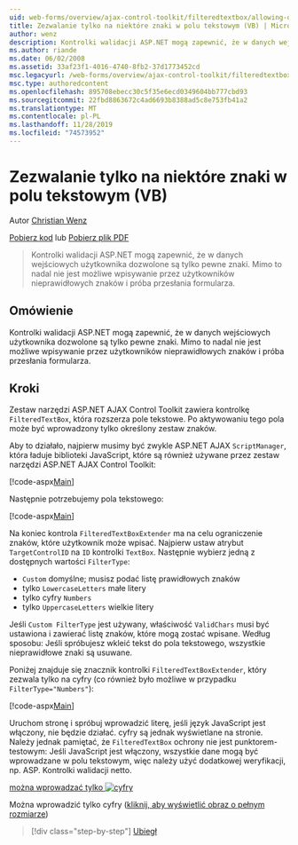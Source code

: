 ```yaml
---
uid: web-forms/overview/ajax-control-toolkit/filteredtextbox/allowing-only-certain-characters-in-a-text-box-vb
title: Zezwalanie tylko na niektóre znaki w polu tekstowym (VB) | Microsoft Docs
author: wenz
description: Kontrolki walidacji ASP.NET mogą zapewnić, że w danych wejściowych użytkownika dozwolone są tylko pewne znaki. Jednak nadal nie jest możliwe wpisywanie przez użytkowników nieprawidłowych znaków...
ms.author: riande
ms.date: 06/02/2008
ms.assetid: 33af23f1-4016-4740-8fb2-37d1773452cd
msc.legacyurl: /web-forms/overview/ajax-control-toolkit/filteredtextbox/allowing-only-certain-characters-in-a-text-box-vb
msc.type: authoredcontent
ms.openlocfilehash: 895708ebecc30c5f35e6ecd0349604bb777cbd93
ms.sourcegitcommit: 22fbd8863672c4ad6693b8388ad5c8e753fb41a2
ms.translationtype: MT
ms.contentlocale: pl-PL
ms.lasthandoff: 11/28/2019
ms.locfileid: "74573952"
---
```

# <a name="allowing-only-certain-characters-in-a-text-box-vb"></a>Zezwalanie tylko na niektóre znaki w polu tekstowym (VB)

Autor [Christian Wenz](https://github.com/wenz)

[Pobierz kod](https://download.microsoft.com/download/4/c/2/4c2def7a-0d23-4055-91f9-1f18504167d7/FilteredTextBox0.vb.zip) lub [Pobierz plik PDF](https://download.microsoft.com/download/b/6/a/b6ae89ee-df69-4c87-9bfb-ad1eb2b23373/filteredtextbox0VB.pdf)

> Kontrolki walidacji ASP.NET mogą zapewnić, że w danych wejściowych użytkownika dozwolone są tylko pewne znaki. Mimo to nadal nie jest możliwe wpisywanie przez użytkowników nieprawidłowych znaków i próba przesłania formularza.

## <a name="overview"></a>Omówienie

Kontrolki walidacji ASP.NET mogą zapewnić, że w danych wejściowych użytkownika dozwolone są tylko pewne znaki. Mimo to nadal nie jest możliwe wpisywanie przez użytkowników nieprawidłowych znaków i próba przesłania formularza.

## <a name="steps"></a>Kroki

Zestaw narzędzi ASP.NET AJAX Control Toolkit zawiera kontrolkę `FilteredTextBox`, która rozszerza pole tekstowe. Po aktywowaniu tego pola może być wprowadzony tylko określony zestaw znaków.

Aby to działało, najpierw musimy być zwykle ASP.NET AJAX `ScriptManager`, która ładuje biblioteki JavaScript, które są również używane przez zestaw narzędzi ASP.NET AJAX Control Toolkit:

[!code-aspx[Main](allowing-only-certain-characters-in-a-text-box-vb/samples/sample1.aspx)]

Następnie potrzebujemy pola tekstowego:

[!code-aspx[Main](allowing-only-certain-characters-in-a-text-box-vb/samples/sample2.aspx)]

Na koniec kontrola `FilteredTextBoxExtender` ma na celu ograniczenie znaków, które użytkownik może wpisać. Najpierw ustaw atrybut `TargetControlID` na `ID` kontrolki `TextBox`. Następnie wybierz jedną z dostępnych wartości `FilterType`:

- `Custom` domyślne; musisz podać listę prawidłowych znaków
- tylko `LowercaseLetters` małe litery
- tylko cyfry `Numbers`
- tylko `UppercaseLetters` wielkie litery

Jeśli `Custom FilterType` jest używany, właściwość `ValidChars` musi być ustawiona i zawierać listę znaków, które mogą zostać wpisane. Według sposobu: Jeśli spróbujesz wkleić tekst do pola tekstowego, wszystkie nieprawidłowe znaki są usuwane.

Poniżej znajduje się znacznik kontrolki `FilteredTextBoxExtender`, który zezwala tylko na cyfry (co również było możliwe w przypadku `FilterType="Numbers"`):

[!code-aspx[Main](allowing-only-certain-characters-in-a-text-box-vb/samples/sample3.aspx)]

Uruchom stronę i spróbuj wprowadzić literę, jeśli język JavaScript jest włączony, nie będzie działać. cyfry są jednak wyświetlane na stronie. Należy jednak pamiętać, że `FilteredTextBox` ochrony nie jest punktorem-testowym: Jeśli JavaScript jest włączony, wszystkie dane mogą być wprowadzane w polu tekstowym, więc należy użyć dodatkowej weryfikacji, np. ASP. Kontrolki walidacji netto.

[można wprowadzać tylko ![cyfry](allowing-only-certain-characters-in-a-text-box-vb/_static/image2.png)](allowing-only-certain-characters-in-a-text-box-vb/_static/image1.png)

Można wprowadzić tylko cyfry ([kliknij, aby wyświetlić obraz o pełnym rozmiarze](allowing-only-certain-characters-in-a-text-box-vb/_static/image3.png))

> [!div class="step-by-step"]
> [Ubiegł](allowing-only-certain-characters-in-a-text-box-cs.md)

